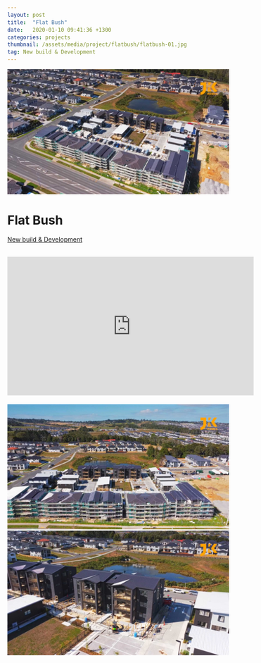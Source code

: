 ```yaml
---
layout: post
title:  "Flat Bush"
date:   2020-01-10 09:41:36 +1300
categories: projects
thumbnail: /assets/media/project/flatbush/flatbush-01.jpg
tag: New build & Development
---
```


<div class="project__wrapper clearfix">

  <div class="project__hero">
    <img class="project__hero-media" src="/assets/media/project/flatbush/flatbush-01.jpg" alt="Flat Bush">
  </div>

  <div class="project__heading">
    <h1 class="project__title">Flat Bush</h1>
    <p class="project__meta"><a href="#" class="project__tag">New build & Development</a> <span class="project__year"></span></p>
  </div>

  <div class="project__desc">
    <p class="lead"></p>
  </div>

</div>


<br>

<div class="media-wrapper">
<iframe width="560" height="315" src="https://www.youtube.com/embed/i0JwggMjGcY?controls=0" title="YouTube video player" frameborder="0" allow="accelerometer; autoplay; clipboard-write; encrypted-media; gyroscope; picture-in-picture" allowfullscreen></iframe>
</div>

<br>

<img class="project__hero-media" src="/assets/media/project/flatbush/flatbush-02.jpg" alt="Flat Bush">

<br>

<img class="project__hero-media" src="/assets/media/project/flatbush/flatbush-03.jpg" alt="Flat Bush">